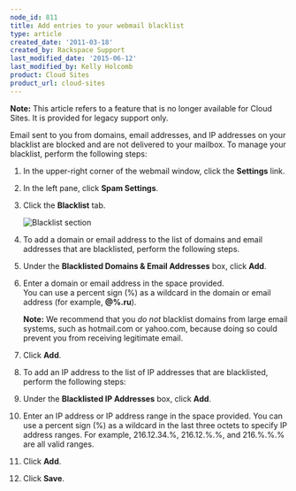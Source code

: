 ```yaml
---
node_id: 811
title: Add entries to your webmail blacklist
type: article
created_date: '2011-03-18'
created_by: Rackspace Support
last_modified_date: '2015-06-12'
last_modified_by: Kelly Holcomb
product: Cloud Sites
product_url: cloud-sites
---
```


**Note:** This article refers to a feature that is no longer available
for Cloud Sites. It is provided for legacy support only.

Email sent to you from domains, email addresses, and IP addresses on
your blacklist are blocked and are not delivered to your mailbox. To
manage your blacklist, perform the following steps:

1. In the upper-right corner of the webmail window, click the
   **Settings** link.
    
2. In the left pane, click **Spam Settings**.  

3. Click the **Blacklist** tab.  

   ![Blacklist section](http://www.rackspace.com/apps/support/media/wm_addblacklist_001.gif)
    
4. To add a domain or email address to the list of domains and email
   addresses that are blacklisted, perform the following steps.  

  1. Under the **Blacklisted Domains & Email Addresses** box, click
     **Add**.  
       
  2. Enter a domain or email address in the space provided.  
     You can use a percent sign (%) as a wildcard in the domain or
     email address (for example, **@%.ru**).  
       
     **Note:** We recommend that you *do not* blacklist domains from
     large email systems, such as hotmail.com or yahoo.com, because
     doing so could prevent you from receiving legitimate email.  
        
   3. Click **Add**.  

5. To add an IP address to the list of IP addresses that are
   blacklisted, perform the following steps:

  1. Under the **Blacklisted IP Addresses** box, click **Add**.  
    
  2. Enter an IP address or IP address range in the space provided.
     You can use a percent sign (%) as a wildcard in the last three
     octets to specify IP address ranges. For example, 216.12.34.%,
     216.12.%.%, and 216.%.%.% are all valid ranges.  
        
  3. Click **Add**.  

6. Click **Save**.



